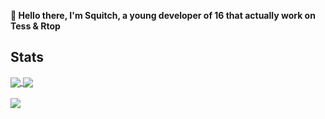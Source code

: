 <b>👋 Hello there, I'm Squitch, a young developer of 16 that actually work on Tess & Rtop</b>

## Stats
<div>
<a href="https://github.com/anuraghazra/github-readme-stats">
  <img align="center" src="https://github-readme-stats.vercel.app/api?username=SquitchYT&theme=prussian&layout=compact" />
</a>
<a href="https://github.com/anuraghazra/convoychat">
  <img align="center" src="https://github-readme-stats.vercel.app/api/wakatime?username=Squitch&layout=compact&theme=prussian" />
</a>
</div>
<br>
<a href="https://github.com/anuraghazra/convoychat">
  <img align="center" src="https://github-readme-stats.vercel.app/api/top-langs/?username=SquitchYT&layout=compact&theme=prussian" />
</a>
